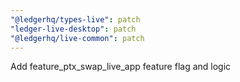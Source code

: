 ```yaml
---
"@ledgerhq/types-live": patch
"ledger-live-desktop": patch
"@ledgerhq/live-common": patch
---
```


Add feature_ptx_swap_live_app feature flag and logic
